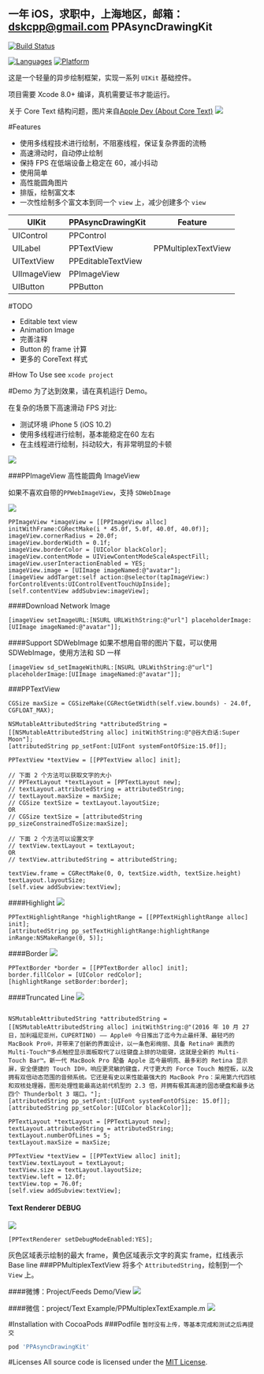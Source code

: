 一年 iOS，求职中，上海地区，邮箱：dskcpp@gmail.com
PPAsyncDrawingKit
------------------------
[![Build Status](https://travis-ci.org/DSKcpp/PPAsyncDrawingKit.svg?branch=master)](https://travis-ci.org/DSKcpp/PPAsyncDrawingKit)

[![Languages](https://img.shields.io/badge/languages-ObjC%20%7C%20Swift-blue.svg)](https://github.com/DSKcpp/PPAsyncDrawingKit)
[![Platform](https://img.shields.io/badge/platforms-iOS%207.0%2B-blue.svg)](https://github.com/DSKcpp/PPAsyncDrawingKit)


这是一个轻量的异步绘制框架，实现一系列 `UIKit` 基础控件。

项目需要 Xcode 8.0+ 编译，真机需要证书才能运行。

关于 Core Text 结构问题，图片来自[Apple Dev (About Core Text)](https://developer.apple.com/library/content/documentation/StringsTextFonts/Conceptual/CoreText_Programming/Introduction/Introduction.html#//apple_ref/doc/uid/TP40005533-CH1-SW1)
![](https://developer.apple.com/library/content/documentation/StringsTextFonts/Conceptual/CoreText_Programming/Art/core_text_arch_2x.png)

#Features
* 使用多线程技术进行绘制，不阻塞线程，保证复杂界面的流畅
* 高速滑动时，自动停止绘制
* 保持 FPS 在低端设备上稳定在 60，减小抖动
* 使用简单
* 高性能圆角图片
* 排版，绘制富文本
* 一次性绘制多个富文本到同一个 `view` 上，减少创建多个 `view`


| UIKit | PPAsyncDrawingKit | Feature |
| --- | --- | --- |
| UIControl | PPControl |   |
| UILabel | PPTextView  | PPMultiplexTextView |
| UITextView | PPEditableTextView |   |
| UIImageView | PPImageView  |
| UIButton | PPButton |   |


#TODO
* Editable text view
* Animation Image
* 完善注释
* Button 的 frame 计算
* 更多的 CoreText 样式

#How To Use
see `xcode project`

#Demo
为了达到效果，请在真机运行 Demo。

在复杂的场景下高速滑动 FPS 对比:

* 测试环境 iPhone 5 (iOS 10.2)
* 使用多线程进行绘制，基本能稳定在60 左右
* 在主线程进行绘制，抖动较大，有非常明显的卡顿

![](http://ww4.sinaimg.cn/large/9bffd8f9jw1fcde9s4ac1j20jy0jsdh7.jpg)

###PPImageView
高性能圆角 ImageView

如果不喜欢自带的`PPWebImageView`，支持 `SDWebImage`

![](http://ww4.sinaimg.cn/large/9bffd8f9gw1fbk3ht0t1zj20a108btat.jpg)

```Obj-C
PPImageView *imageView = [[PPImageView alloc] initWithFrame:CGRectMake(i * 45.0f, 5.0f, 40.0f, 40.0f)];
imageView.cornerRadius = 20.0f;
imageView.borderWidth = 0.1f;
imageView.borderColor = [UIColor blackColor];
imageView.contentMode = UIViewContentModeScaleAspectFill;
imageView.userInteractionEnabled = YES;
imageView.image = [UIImage imageNamed:@"avatar"];
[imageView addTarget:self action:@selector(tapImageView:) forControlEvents:UIControlEventTouchUpInside];
[self.contentView addSubview:imageView];

```
####Download Network Image

```Obj-C
[imageView setImageURL:[NSURL URLWithString:@"url"] placeholderImage:[UIImage imageNamed:@"avatar"]];
```
####Support SDWebImage
如果不想用自带的图片下载，可以使用 SDWebImage，使用方法和 SD 一样
```Obj-C
[imageView sd_setImageWithURL:[NSURL URLWithString:@"url"] placeholderImage:[UIImage imageNamed:@"avatar"]];
```

###PPTextView
```Obj-C
CGSize maxSize = CGSizeMake(CGRectGetWidth(self.view.bounds) - 24.0f, CGFLOAT_MAX);

NSMutableAttributedString *attributedString = [[NSMutableAttributedString alloc] initWithString:@"@谷大白话:Super Moon"];
[attributedString pp_setFont:[UIFont systemFontOfSize:15.0f]];

PPTextView *textView = [[PPTextView alloc] init];

// 下面 2 个方法可以获取文字的大小
// PPTextLayout *textLayout = [PPTextLayout new];
// textLayout.attributedString = attributedString;
// textLayout.maxSize = maxSize;
// CGSize textSize = textLayout.layoutSize;
OR
// CGSize textSize = [attributedString pp_sizeConstrainedToSize:maxSize];

// 下面 2 个方法可以设置文字
// textView.textLayout = textLayout;
OR
// textView.attributedString = attributedString;

textView.frame = CGRectMake(0, 0, textSize.width, textSize.height) textLayout.layoutSize;
[self.view addSubview:textView];
```
####Highlight
![](http://wx1.sinaimg.cn/mw690/9bffd8f9gy1fc3swnwu13j20cs01omwy.jpg)

```Obj-C
PPTextHighlightRange *highlightRange = [[PPTextHighlightRange alloc] init];
[attributedString pp_setTextHighlightRange:highlightRange inRange:NSMakeRange(0, 5)];
```
####Border
![](http://wx1.sinaimg.cn/mw690/9bffd8f9gy1fc3swo0s44j20cs01omwy.jpg)

```Obj-C
PPTextBorder *border = [[PPTextBorder alloc] init];
border.fillColor = [UIColor redColor];
[highlightRange setBorder:border];
```
####Truncated Line
![](http://wx2.sinaimg.cn/large/9bffd8f9gy1fc3swnrx05j20ku066wes.jpg)

```Obj-C
    
NSMutableAttributedString *attributedString = [[NSMutableAttributedString alloc] initWithString:@"(2016 年 10 月 27 日，加利福尼亚州，CUPERTINO) —— Apple® 今日推出了迄今为止最纤薄、最轻巧的 MacBook Pro®，并带来了创新的界面设计，以一条色彩绚丽、具备 Retina® 画质的 Multi-Touch™多点触控显示面板取代了以往键盘上排的功能键，这就是全新的 Multi-Touch Bar™。新一代 MacBook Pro 配备 Apple 迄今最明亮、最多彩的 Retina 显示屏，安全便捷的 Touch ID®，响应更灵敏的键盘，尺寸更大的 Force Touch 触控板，以及拥有双倍动态范围的音频系统。它还是有史以来性能最强大的 MacBook Pro：采用第六代四核和双核处理器，图形处理性能最高达前代机型的 2.3 倍，并拥有极其高速的固态硬盘和最多达四个 Thunderbolt 3 端口。"];
[attributedString pp_setFont:[UIFont systemFontOfSize: 15.0f]];
[attributedString pp_setColor:[UIColor blackColor]];
    
PPTextLayout *textLayout = [PPTextLayout new];
textLayout.attributedString = attributedString;
textLayout.numberOfLines = 5;
textLayout.maxSize = maxSize;
    
PPTextView *textView = [[PPTextView alloc] init];
textView.textLayout = textLayout;
textView.size = textLayout.layoutSize;
textView.left = 12.0f;
textView.top = 76.0f;
[self.view addSubview:textView];
```

#### Text Renderer DEBUG
![](http://ww4.sinaimg.cn/large/9bffd8f9jw1fcdbxioilij20ku05b3z7.jpg)

```Obj-C
[PPTextRenderer setDebugModeEnabled:YES];
```
灰色区域表示绘制的最大 frame，黄色区域表示文字的真实 frame，红线表示 Base line
###PPMultiplexTextView
将多个 `AttributedString`，绘制到一个 `View` 上。

####微博：Project/Feeds Demo/View
![](http://ww4.sinaimg.cn/large/9bffd8f9gw1fbi1ji8hbyj21kw0u67fm.jpg)

####微信：project/Text Example/PPMultiplexTextExample.m
![](http://wx3.sinaimg.cn/large/9bffd8f9gy1fcvr993f39j20ku0fjdgo.jpg)

#Installation with CocoaPods
###Podfile
`暂时没有上传，等基本完成和测试之后再提交`
``` Ruby
pod 'PPAsyncDrawingKit'
```

#Licenses
All source code is licensed under the [MIT License](https://raw.githubusercontent.com/DSKcpp/PPAsyncDrawingKit/master/LICENSE).






